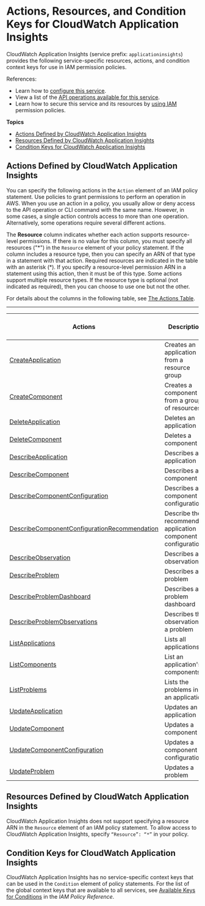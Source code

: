 # Actions, Resources, and Condition Keys for CloudWatch Application Insights<a name="list_cloudwatchapplicationinsights"></a>

CloudWatch Application Insights \(service prefix: `applicationinsights`\) provides the following service\-specific resources, actions, and condition context keys for use in IAM permission policies\.

References:
+ Learn how to [configure this service](https://docs.aws.amazon.com/AmazonCloudWatch/latest/monitoring/)\.
+ View a list of the [API operations available for this service]({DocHomeURL}appinsights/latest/APIReference/)\.
+ Learn how to secure this service and its resources by [using IAM](https://docs.aws.amazon.com/AmazonCloudWatch/latest/monitoring/cloudwatch-application-insights.html) permission policies\.

**Topics**
+ [Actions Defined by CloudWatch Application Insights](#cloudwatchapplicationinsights-actions-as-permissions)
+ [Resources Defined by CloudWatch Application Insights](#cloudwatchapplicationinsights-resources-for-iam-policies)
+ [Condition Keys for CloudWatch Application Insights](#cloudwatchapplicationinsights-policy-keys)

## Actions Defined by CloudWatch Application Insights<a name="cloudwatchapplicationinsights-actions-as-permissions"></a>

You can specify the following actions in the `Action` element of an IAM policy statement\. Use policies to grant permissions to perform an operation in AWS\. When you use an action in a policy, you usually allow or deny access to the API operation or CLI command with the same name\. However, in some cases, a single action controls access to more than one operation\. Alternatively, some operations require several different actions\.

The **Resource** column indicates whether each action supports resource\-level permissions\. If there is no value for this column, you must specify all resources \("\*"\) in the `Resource` element of your policy statement\. If the column includes a resource type, then you can specify an ARN of that type in a statement with that action\. Required resources are indicated in the table with an asterisk \(\*\)\. If you specify a resource\-level permission ARN in a statement using this action, then it must be of this type\. Some actions support multiple resource types\. If the resource type is optional \(not indicated as required\), then you can choose to use one but not the other\.

For details about the columns in the following table, see [The Actions Table](reference_policies_actions-resources-contextkeys.md#actions_table)\.


****  

| Actions | Description | Access Level | Resource Types \(\*required\) | Condition Keys | Dependent Actions | 
| --- | --- | --- | --- | --- | --- | 
|   [ CreateApplication ]({DocHomeURL}appinsights/latest/APIReference/API_CreateApplication.html)  | Creates an application from a resource group | Write |  |  |  | 
|   [ CreateComponent ]({DocHomeURL}appinsights/latest/APIReference/API_CreateComponent.html)  | Creates a component from a group of resources | Write |  |  |  | 
|   [ DeleteApplication ]({DocHomeURL}appinsights/latest/APIReference/API_DeleteApplication.html)  | Deletes an application | Write |  |  |  | 
|   [ DeleteComponent ]({DocHomeURL}appinsights/latest/APIReference/API_DeleteComponent.html)  | Deletes a component | Write |  |  |  | 
|   [ DescribeApplication ]({DocHomeURL}appinsights/latest/APIReference/API_DescribeApplication.html)  | Describes an application | Read |  |  |  | 
|   [ DescribeComponent ]({DocHomeURL}appinsights/latest/APIReference/API_DescribeComponent.html)  | Describes a component | Read |  |  |  | 
|   [ DescribeComponentConfiguration ]({DocHomeURL}appinsights/latest/APIReference/API_DescribeComponentConfiguration.html)  | Describes a component configuration | Read |  |  |  | 
|   [ DescribeComponentConfigurationRecommendation ]({DocHomeURL}appinsights/latest/APIReference/API_DescribeComponentConfigurationRecommendation.html)  | Describe the recommended application component configuration | Read |  |  |  | 
|   [ DescribeObservation ]({DocHomeURL}appinsights/latest/APIReference/API_DescribeObservation.html)  | Describes an observation | Read |  |  |  | 
|   [ DescribeProblem ]({DocHomeURL}appinsights/latest/APIReference/API_DescribeProblem.html)  | Describes a problem | Read |  |  |  | 
|   [ DescribeProblemDashboard ]({DocHomeURL}appinsights/latest/APIReference/API_DescribeProblemDashboard.html)  | Describes a problem dashboard | Read |  |  |  | 
|   [ DescribeProblemObservations ]({DocHomeURL}appinsights/latest/APIReference/API_DescribeProblemObservations.html)  | Describes the observation in a problem | Read |  |  |  | 
|   [ ListApplications ]({DocHomeURL}appinsights/latest/APIReference/API_ListApplications.html)  | Lists all applications | List |  |  |  | 
|   [ ListComponents ]({DocHomeURL}appinsights/latest/APIReference/API_ListComponents.html)  | List an application's components | List |  |  |  | 
|   [ ListProblems ]({DocHomeURL}appinsights/latest/APIReference/API_ListProblems.html)  | Lists the problems in an application | List |  |  |  | 
|   [ UpdateApplication ]({DocHomeURL}appinsights/latest/APIReference/API_UpdateApplication.html)  | Updates an application | Write |  |  |  | 
|   [ UpdateComponent ]({DocHomeURL}appinsights/latest/APIReference/API_UpdateComponent.html)  | Updates a component | Write |  |  |  | 
|   [ UpdateComponentConfiguration ]({DocHomeURL}appinsights/latest/APIReference/API_UpdateComponentConfiguration.html)  | Updates a component configuration | Write |  |  |  | 
|   [ UpdateProblem ]({DocHomeURL}appinsights/latest/APIReference/API_UpdateProblem.html)  | Updates a problem | Write |  |  |  | 

## Resources Defined by CloudWatch Application Insights<a name="cloudwatchapplicationinsights-resources-for-iam-policies"></a>

CloudWatch Application Insights does not support specifying a resource ARN in the `Resource` element of an IAM policy statement\. To allow access to CloudWatch Application Insights, specify `“Resource”: “*”` in your policy\.

## Condition Keys for CloudWatch Application Insights<a name="cloudwatchapplicationinsights-policy-keys"></a>

CloudWatch Application Insights has no service\-specific context keys that can be used in the `Condition` element of policy statements\. For the list of the global context keys that are available to all services, see [Available Keys for Conditions](reference_policies_condition-keys.html#AvailableKeys) in the *IAM Policy Reference*\.